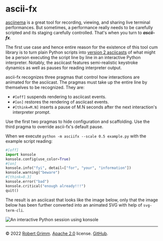 # ascii-fx

[asciinema](https://asciinema.org) is a great tool for recording, viewing, and
sharing live terminal performances. But sometimes, a performance really needs to
be carefully scripted and its staging carefully controlled. That's when you turn
to ***ascii-fx***.

The first use case and hence entire reason for the existence of this tool cum
library is to turn plain Python scripts into [version 2
asciicasts](https://github.com/asciinema/asciinema/blob/develop/doc/asciicast-v2.md)
of what might be a person executing the script line by line in an interactive
Python interpreter. Notably, the asciicast features semi-realistic keystroke
dynamics as well as pauses for reading interpreter output.

ascii-fx recognizes three pragmas that control how interactions are animated for
the asciicast. The pragmas must take up the entire line by themselves to be
recognized. They are:

  * `#[off]` suspends rendering to asciicast events.
  * `#[on]` restores the rendering of asciicast events.
  * `#[think=M.N]` inserts a pause of M.N seconds after the next interaction's interpreter prompt.

Use the first two pragmas to hide configuration and scaffolding. Use the third
pragma to override ascii-fx's default pause.

When we execute `python -m asciifx --scale 0.5 example.py` with the example script
reading:

```python
#[off]
import konsole
konsole.config(use_color=True)
#[on]
konsole.info("fyi", detail=["for", "your", "information"])
konsole.warning("beware")
#[think=0.3]
konsole.error("bad")
konsole.critical("enough already!!!")
quit()
```

The result is an asciicast that looks like the image below, only that the image
below has been further converted into an animated SVG with help of
`svg-term-cli`.

![An interactive Python session using
konsole](https://raw.githubusercontent.com/apparebit/ascii-fx/boss/example.svg)

---

© 2022 [Robert Grimm](https://apparebit.com).
[Apache 2.0](https://www.apache.org/licenses/LICENSE-2.0) license.
[GitHub](https://github.com/apparebit/ascii-fx).

